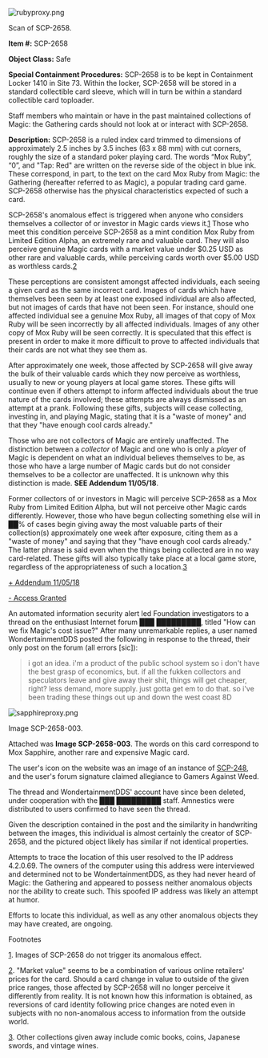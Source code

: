 ![rubyproxy.png](http://scp-wiki.wdfiles.com/local--files/scp-2658/rubyproxy.png)

Scan of SCP-2658.

**Item #:** SCP-2658

**Object Class:** Safe

**Special Containment Procedures:** SCP-2658 is to be kept in Containment Locker 1410 in Site 73. Within the locker, SCP-2658 will be stored in a standard collectible card sleeve, which will in turn be within a standard collectible card toploader.

Staff members who maintain or have in the past maintained collections of Magic: the Gathering cards should not look at or interact with SCP-2658.

**Description:** SCP-2658 is a ruled index card trimmed to dimensions of approximately 2.5 inches by 3.5 inches (63 x 88 mm) with cut corners, roughly the size of a standard poker playing card. The words “Mox Ruby”, “0”, and "Tap: Red" are written on the reverse side of the object in blue ink. These correspond, in part, to the text on the card Mox Ruby from Magic: the Gathering (hereafter referred to as Magic), a popular trading card game. SCP-2658 otherwise has the physical characteristics expected of such a card.

SCP-2658's anomalous effect is triggered when anyone who considers themselves a collector of or investor in Magic cards views it.[1](javascript:;) Those who meet this condition perceive SCP-2658 as a mint condition Mox Ruby from Limited Edition Alpha, an extremely rare and valuable card. They will also perceive genuine Magic cards with a market value under $0.25 USD as other rare and valuable cards, while perceiving cards worth over $5.00 USD as worthless cards.[2](javascript:;)

These perceptions are consistent amongst affected individuals, each seeing a given card as the same incorrect card. Images of cards which have themselves been seen by at least one exposed individual are also affected, but not images of cards that have not been seen. For instance, should one affected individual see a genuine Mox Ruby, all images of that copy of Mox Ruby will be seen incorrectly by all affected individuals. Images of any other copy of Mox Ruby will be seen correctly. It is speculated that this effect is present in order to make it more difficult to prove to affected individuals that their cards are not what they see them as.

After approximately one week, those affected by SCP-2658 will give away the bulk of their valuable cards which they now perceive as worthless, usually to new or young players at local game stores. These gifts will continue even if others attempt to inform affected individuals about the true nature of the cards involved; these attempts are always dismissed as an attempt at a prank. Following these gifts, subjects will cease collecting, investing in, and playing Magic, stating that it is a "waste of money" and that they "have enough cool cards already."

Those who are not collectors of Magic are entirely unaffected. The distinction between a _collector_ of Magic and one who is only a _player_ of Magic is dependent on what an individual believes themselves to be, as those who have a large number of Magic cards but do not consider themselves to be a collector are unaffected. It is unknown why this distinction is made. **SEE Addendum 11/05/18**.

Former collectors of or investors in Magic will perceive SCP-2658 as a Mox Ruby from Limited Edition Alpha, but will not perceive other Magic cards differently. However, those who have begun collecting something else will in ██% of cases begin giving away the most valuable parts of their collection(s) approximately one week after exposure, citing them as a "waste of money" and saying that they "have enough cool cards already." The latter phrase is said even when the things being collected are in no way card-related. These gifts will also typically take place at a local game store, regardless of the appropriateness of such a location.[3](javascript:;)

[+ Addendum 11/05/18](javascript:;)

[\- Access Granted](javascript:;)

An automated information security alert led Foundation investigators to a thread on the enthusiast Internet forum ███ █████████, titled "How can we fix Magic's cost issue?" After many unremarkable replies, a user named WondertainmentDDS posted the following in response to the thread, their only post on the forum (all errors \[sic\]):

> i got an idea. i'm a product of the public school system so i don't have the best grasp of economics, but. if all the fukken collectors and speculators leave and give away their shit, things will get cheaper, right? less demand, more supply. just gotta get em to do that. so i've been trading these things out up and down the west coast 8D

![sapphireproxy.png](http://scp-wiki.wdfiles.com/local--files/scp-2658/sapphireproxy.png)

Image SCP-2658-003.

Attached was **Image SCP-2658-003**. The words on this card correspond to Mox Sapphire, another rare and expensive Magic card.

The user's icon on the website was an image of an instance of [SCP-248](/scp-248), and the user's forum signature claimed allegiance to Gamers Against Weed.

The thread and WondertainmentDDS' account have since been deleted, under cooperation with the ███ █████████ staff. Amnestics were distributed to users confirmed to have seen the thread.

Given the description contained in the post and the similarity in handwriting between the images, this individual is almost certainly the creator of SCP-2658, and the pictured object likely has similar if not identical properties.

Attempts to trace the location of this user resolved to the IP address 4.2.0.69. The owners of the computer using this address were interviewed and determined not to be WondertainmentDDS, as they had never heard of Magic: the Gathering and appeared to possess neither anomalous objects nor the ability to create such. This spoofed IP address was likely an attempt at humor.

Efforts to locate this individual, as well as any other anomalous objects they may have created, are ongoing.

Footnotes

[1](javascript:;). Images of SCP-2658 do not trigger its anomalous effect.

[2](javascript:;). "Market value" seems to be a combination of various online retailers' prices for the card. Should a card change in value to outside of the given price ranges, those affected by SCP-2658 will no longer perceive it differently from reality. It is not known how this information is obtained, as reversions of card identity following price changes are noted even in subjects with no non-anomalous access to information from the outside world.

[3](javascript:;). Other collections given away include comic books, coins, Japanese swords, and vintage wines.